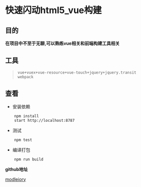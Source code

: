 # 快速闪动html5_vue构建

## 目的  
**在项目中不至于无聊,可以熟练vue相关和前端构建工具相关**

## 工具
> `vue+vuex+vue-resource+vue-touch+jquery+jquery.transit`  
> `webpack`

## 查看
* 安装依赖
```
	npm install
	start http://localhost:8787
```
* 测试
```
	npm test
```
* 编译打包
```
	npm run build
```

**github地址**  

[modleiory](https://github.com/ModleIory/speed_cheat.git)